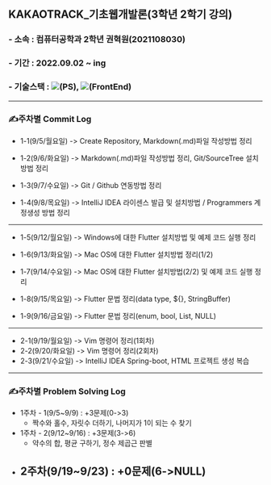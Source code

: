 ## KAKAOTRACK_기초웹개발론(3학년 2학기 강의)

### - 소속 : 컴퓨터공학과 2학년 권혁원(2021108030)

### - 기간 : 2022.09.02 ~ ing

### - 기술스택 : <img src="https://img.shields.io/badge/Python-000080?style=flat-square&logo=python&logoColor=white"/>(PS), <img src="https://img.shields.io/badge/JavaScript-FFCA28?style=flat-square&logo=javascript&logoColor=white"/>(FrontEnd)

-----------------------------------

### ✍️주차별 Commit Log

- 1-1(9/5/월요일) -> Create Repository, Markdown(.md)파일 작성방법 정리

- 1-2(9/6/화요일) -> Markdown(.md)파일 작성방법 정리, Git/SourceTree 설치방법 정리

- 1-3(9/7/수요일) -> Git / Github 연동방법 정리

- 1-4(9/8/목요일) -> IntelliJ IDEA 라이센스 발급 및 설치방법 / Programmers 계정생성 방법 정리

--------

- 1-5(9/12/월요일) -> Windows에 대한 Flutter 설치방법 및 예제 코드 실행 정리

- 1-6(9/13/화요일) -> Mac OS에 대한 Flutter 설치방법 정리(1/2)

- 1-7(9/14/수요일) -> Mac OS에 대한 Flutter 설치방법(2/2) 및 예제 코드 실행 정리

- 1-8(9/15/목요일) -> Flutter 문법 정리(data type, ${}, StringBuffer)

- 1-9(9/16/금요일) -> Flutter 문법 정리(enum, bool, List, NULL)

---------

- 2-1(9/19/월요일) -> Vim 명령어 정리(1회차)
- 2-2(9/20/화요일) -> Vim 명령어 정리(2회차)
- 2-3(9/21/수요일) -> IntelliJ IDEA Spring-boot, HTML 프로젝트 생성 복습

-------------------

### ✍️주차별 Problem Solving Log

- 1주차 - 1(9/5~9/9) : +3문제(0->3)
    - 짝수와 홀수, 자릿수 더하기, 나머지가 1이 되는 수 찾기
- 1주차 - 2(9/12~9/16) : +3문제(3->6)
    - 약수의 합, 평균 구하기, 정수 제곱근 판별
- 2주차(9/19~9/23) : +0문제(6->NULL)
    - 



